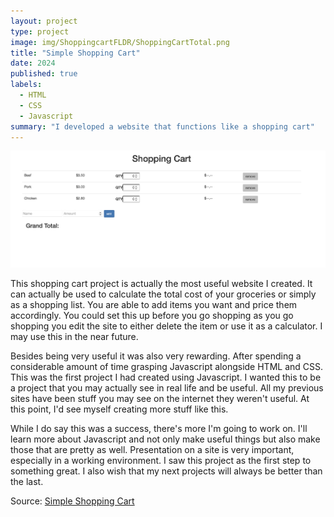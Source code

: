 ```yaml
---
layout: project
type: project
image: img/ShoppingcartFLDR/ShoppingCartTotal.png
title: "Simple Shopping Cart"
date: 2024
published: true
labels:
  - HTML
  - CSS
  - Javascript
summary: "I developed a website that functions like a shopping cart"
---
```


  <img src="../img/ShoppingcartFLDR/ShoppingCartIMG.png">

<p>This shopping cart project is actually the most useful website I created. It can actually be used to calculate the total cost of your groceries or simply as a shopping list. You are able to add items you want and price them accordingly. You could set this up before you go shopping as you go shopping you edit the site to either delete the item or use it as a calculator. I may use this in the near future.</p>

<p>Besides being very useful it was also very rewarding. After spending a considerable amount of time grasping Javascript alongside HTML and CSS. This was the first project I had created using Javascript. I wanted this to be a project that you may actually see in real life and be useful. All my previous sites have been stuff you may see on the internet they weren't useful. At this point, I'd see myself creating more stuff like this.</p>

<p>While I do say this was a success, there's more I'm going to work on. I'll learn more about Javascript and not only make useful things but also make those that are pretty as well. Presentation on a site is very important, especially in a working environment. I saw this project as the first step to something great. I also wish that my next projects will always be better than the last.</p>

Source: <a href="https://github.com/wualvin2021/Source-Codes/tree/main/simple_shopping_cart">Simple Shopping Cart</a>
